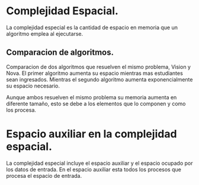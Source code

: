 # Complejidad Espacial.

La complejidad especial es la cantidad de espacio en memoria que un algoritmo emplea al ejecutarse.

## Comparacion de algoritmos.

Comparacion de dos algoritmos que resuelven el mismo problema, Vision y Nova. El primer algoritmo aumenta su espacio mientras mas estudiantes sean ingresados. Mientras el segundo algoritmo aumenta exponencialmente su espacio necesario.

Aunque ambos resuelven el mismo problema su memoria aumenta en diferente tamaño, esto se debe a los elementos que lo componen y como los procesa.

# Espacio auxiliar en la complejidad espacial.

La complejidad especial incluye el espacio auxiliar y el espacio ocupado por los datos de entrada. En el espacio auxiliar esta todos los procesos que procesa el espacio de entrada.

